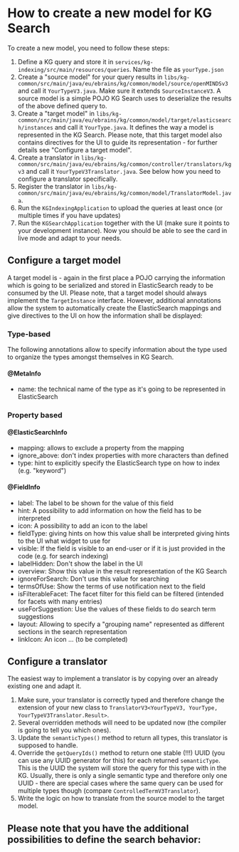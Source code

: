 # How to create a new model for KG Search

To create a new model, you need to follow these steps:

1. Define a KG query and store it in `services/kg-indexing/src/main/resources/queries`. Name the file as `yourType.json`
2. Create a "source model" for your query results in `libs/kg-common/src/main/java/eu/ebrains/kg/common/model/source/openMINDSv3` and call it `YourTypeV3.java`. Make sure it extends `SourceInstanceV3`. A source model is a simple POJO KG Search uses to deserialize the results of the above defined query to.
3. Create a "target model" in `libs/kg-common/src/main/java/eu/ebrains/kg/common/model/target/elasticsearch/instances` and call it `YourType.java`. It defines the way a model is represented in the KG Search. Please note, that this target model also contains directives for the UI to guide its representation - for further details see "Configure a target model".
4. Create a translator in `libs/kg-common/src/main/java/eu/ebrains/kg/common/controller/translators/kgv3` and call it `YourTypeV3Translator.java`. See below how you need to configure a translator specifically.
5. Register the translator in `libs/kg-common/src/main/java/eu/ebrains/kg/common/model/TranslatorModel.java`.
6. Run the `KGIndexingApplication` to upload the queries at least once (or multiple times if you have updates)
7. Run the `KGSearchApplication` together with the UI (make sure it points to your development instance). Now you should be able to see the card in live mode and adapt to your needs.

## Configure a target model
A target model is - again in the first place a POJO carrying the information which is going to be serialized and stored in ElasticSearch ready to be consumed by the UI.
Please note, that a target model should always implement the `TargetInstance` interface. 
However, additional annotations allow the system to automatically create the ElasticSearch mappings and give directives to the UI on how the information shall be displayed:

### Type-based 
The following annotations allow to specify information about the type used to organize the types amongst themselves in KG Search.

#### @MetaInfo
* name: the technical name of the type as it's going to be represented in ElasticSearch

### Property based

#### @ElasticSearchInfo
* mapping: allows to exclude a property from the mapping
* ignore_above: don't index properties with more characters than defined
* type: hint to explicitly specify the ElasticSearch type on how to index (e.g. "keyword")

#### @FieldInfo
* label: The label to be shown for the value of this field
* hint: A possibility to add information on how the field has to be interpreted
* icon: A possibility to add an icon to the label
* fieldType: giving hints on how this value shall be interpreted giving hints to the UI what widget to use for
* visible: If the field is visible to an end-user or if it is just provided in the code (e.g. for search indexing)
* labelHidden: Don't show the label in the UI
* overview: Show this value in the result representation of the KG Search
* ignoreForSearch: Don't use this value for searching
* termsOfUse: Show the terms of use notification next to the field
* isFilterableFacet: The facet filter for this field can be filtered (intended for facets with many entries)
* useForSuggestion: Use the values of these fields to do search term suggestions
* layout: Allowing to specify a "grouping name" represented as different sections in the search representation
* linkIcon: An icon 
... (to be completed)



## Configure a translator
The easiest way to implement a translator is by copying over an already existing one and adapt it. 

1. Make sure, your translator is correctly typed and therefore change the extension of your new class to `TranslatorV3<YourTypeV3, YourType, YourTypeV3Translator.Result>`.
2. Several overridden methods will need to be updated now (the compiler is going to tell you which ones).
3. Update the `semanticTypes()` method to return all types, this translator is supposed to handle.
4. Override the `getQueryIds()` method to return one stable (!!!) UUID (you can use any UUID generator for this) for each returned `semanticType`. This is the UUID the system will store the query for this type with in the KG. Usually, there is only a single semantic type and therefore only one UUID - there are special cases where the same query can be used for multiple types though (compare `ControlledTermV3Translator`). 
5. Write the logic on how to translate from the source model to the target model. 

Please note that you have the additional possibilities to define the search behavior:
- 
